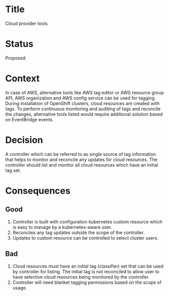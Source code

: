 # Title

Cloud provider tools

# Status 

Proposed

# Context

In case of AWS, alternative tools like AWS tag editor or AWS resource group API, AWS organization and AWS config service 
can be used for tagging. During installation of OpenShift clusters, cloud resources are created with tags.
To perform continuous monitoring and auditing of tags and reconcile the changes, alternative tools listed would require additional 
solution based on EventBridge events. 

# Decision

A controller which can be referred to as single source of tag information that helps to monitor and reconcile any updates for 
cloud resources. The controller should list and monitor all cloud resources which have an initial tag set.

# Consequences

## Good
1. Controller is built with configuration kubernetes custom resource which is easy to manage by a kubernetes-aware user.
2. Reconciles any tag updates outside the scope of the controller.
3. Updates to custom resource can be controlled to select cluster users.

## Bad
1. Cloud resources must have an initial tag (classifier) set that can be used by controller for listing. The initial
tag is not reconciled to allow user to have selective cloud resources being monitored by the controller.
2. Controller will need blanket tagging permissions based on the scope of usage.